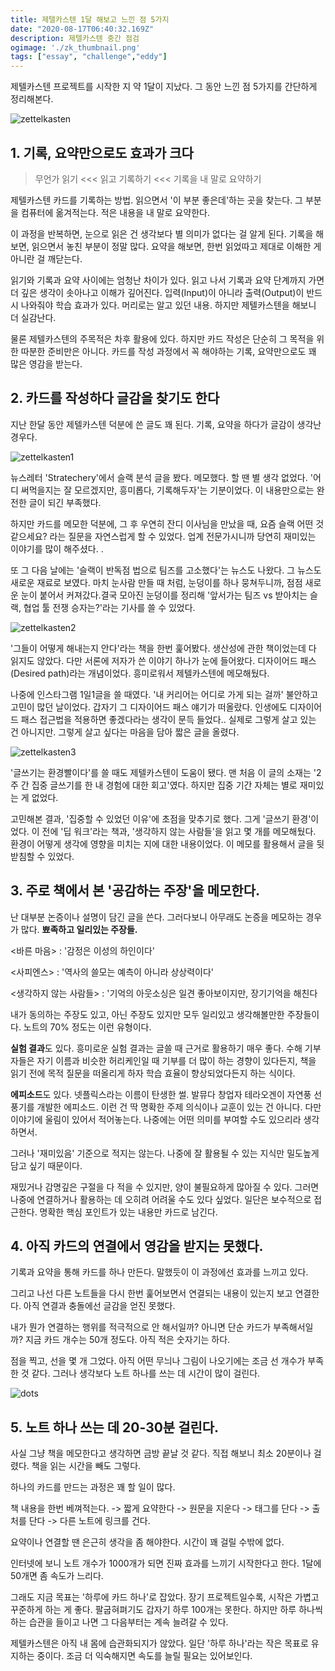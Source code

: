 ```yaml
---
title: 제텔카스텐 1달 해보고 느낀 점 5가지
date: "2020-08-17T06:40:32.169Z"
description: 제텔카스텐 중간 점검
ogimage: './zk_thumbnail.png'
tags: ["essay", "challenge","eddy"]
---
```




제텔카스텐 프로젝트를 시작한 지 약 1달이 지났다. 그 동안 느낀 점 5가지를 간단하게 정리해본다.

![zettelkasten](./zk_thumbnail.png) 



## 1. 기록, 요약만으로도 효과가 크다

> 무언가 읽기 <<< 읽고 기록하기 <<< 기록을 내 말로 요약하기


제텔카스텐 카드를 기록하는 방법. 읽으면서 '이 부분 좋은데'하는 곳을 찾는다. 그 부분을 컴퓨터에 옮겨적는다. 적은 내용을 내 말로 요약한다. 

이 과정을 반복하면, 눈으로 읽은 건 생각보다 별 의미가 없다는 걸 알게 된다. 기록을 해보면, 읽으면서 놓친 부분이 정말 많다. 요약을 해보면, 한번 읽었따고 제대로 이해한 게 아니란 걸 깨닫는다. 

읽기와 기록과 요약 사이에는 엄청난 차이가 있다. 읽고 나서 기록과 요약 단계까지 가면 더 깊은 생각이 솟아나고 이해가 깊어진다. 입력(Input)이 아니라 출력(Output)이 반드시 나와줘야 학습 효과가 있다. 머리로는 알고 있던 내용. 하지만 제텔카스텐을 해보니 더 실감난다.

물론 제텔카스텐의 주목적은 차후 활용에 있다. 하지만 카드 작성은 단순히 그 목적을 위한 따분한 준비만은 아니다. 카드를 작성 과정에서 꼭 해야하는 기록, 요약만으로도 꽤 많은 영감을 받는다.




## 2. 카드를 작성하다 글감을 찾기도 한다


지난 한달 동안 제텔카스텐 덕분에 쓴 글도 꽤 된다. 기록, 요약을 하다가 글감이 생각난 경우다. 

![zettelkasten1](./zk1.png) 

뉴스레터 'Stratechery'에서 슬랙 분석 글을 봤다. 메모했다. 할 땐 별 생각 없었다. '어디 써먹을지는 잘 모르겠지만, 흥미롭다, 기록해두자'는 기분이었다. 이 내용만으로는 완전한 글이 되긴 부족했다.

하지만 카드를 메모한 덕분에, 그 후 우연히 잔디 이사님을 만났을 때, 요즘 슬랙 어떤 것 같으세요?  라는 질문을 자연스럽게 할 수 있었다. 업계 전문가시니까 당연히 재미있는 이야기를 많이 해주셨다. .

또 그 다음 날에는 '슬랙이 반독점 법으로 팀즈를 고소했다'는 뉴스도 나왔다. 그 뉴스도 새로운 재료로 보였다. 마치 눈사람 만들 때 처럼, 눈덩이를 하나 뭉쳐두니까, 점점 새로운 눈이 붙어서 커져갔다.결국 모아진 눈덩이를 정리해 '앞서가는 팀즈 vs 받아치는 슬랙, 협업 툴 전쟁 승자는?'라는 기사를 쓸 수 있었다. 

![zettelkasten2](./zk2.png) 

'그들이 어떻게 해내는지 안다'라는 책을 한번 훑어봤다. 생산성에 관한 책이었는데 다 읽지도 않았다. 다만 서론에 저자가 쓴 이야기 하나가 눈에 들어왔다. 디자이어드 패스(Desired path)라는 개념이었다. 흥미로워서 제텔카스텐에 메모해뒀다. 

나중에 인스타그램 1일1글을 쓸 때였다. '내 커리어는 어디로 가게 되는 걸까' 불안하고 고민이 많던 날이었다. 갑자기 그 디자이어드 패스 얘기가 떠올랐다. 인생에도 디자이어드 패스 접근법을 적용하면 좋겠다라는 생각이 문득 들었다.. 실제로 그렇게 살고 있는 건 아니지만. 그렇게 살고 싶다는 마음을 담아 짧은 글을 올렸다. 

![zettelkasten3](./zk3.png) 

'글쓰기는 환경빨이다'를 쓸 때도 제텔카스텐이 도움이 됐다. 맨 처음 이 글의 소재는 '2주 간 집중 글쓰기를 한 내 경험에 대한 회고'였다. 하지만 집중 기간 자체는 별로 재미있는 게 없었다. 

고민해본 결과, '집중할 수 있었던 이유'에 초점을 맞추기로 했다. 그게 '글쓰기 환경'이었다. 이 전에 '딥 워크'라는 책과, '생각하지 않는 사람들'을 읽고 몇 개를 메모해뒀다. 환경이 어떻게 생각에 영향을 미치는 지에 대한 내용이었다. 이 메모를 활용해서 글을 뒷받침할 수 있었다.



## 3. 주로 책에서 본 '공감하는 주장'을 메모한다.


난 대부분 논증이나 설명이 담긴 글을 쓴다. 그러다보니 아무래도 논증을 메모하는 경우가 많다. **뾰족하고 일리있는 주장들.**  

<바른 마음> : '감정은 이성의 하인이다' 

<사피엔스> : '역사의 쓸모는 예측이 아니라 상상력이다' 

<생각하지 않는 사람들> : '기억의 아웃소싱은 일견 좋아보이지만, 장기기억을 해친다

내가 동의하는 주장도 있고, 아닌 주장도 있지만 모두 일리있고 생각해볼만한 주장들이다. 노트의 70% 정도는 이런 유형이다.

**실험 결과**도 있다. 흥미로운 실험 결과는 글쓸 때 근거로 활용하기 매우 좋다. 수해 기부자들은 자기 이름과 비슷한 허리케인일 때 기부를 더 많이 하는 경향이 있다든지, 책을 읽기 전에 목적 질문을 떠올리게 하자 학습 효율이 향상되었다든지 하는 식이다. 

**에피소드**도 있다. 넷플릭스라는 이름이 탄생한 썰. 발뮤다 창업자 테라오겐이 자연풍 선풍기를 개발한 에피소드. 이런 건 딱 명확한 주제 의식이나 교훈이 있는 건 아니다. 다만 이야기에 울림이 있어서 적어놓는다. 나중에는 어떤 의미를 부여할 수도 있으리라 생각하면서.

그러나 '재미있음' 기준으로 적지는 않는다. 나중에 잘 활용될 수 있는 지식만 밀도높게 담고 싶기 때문이다. 

재밌거나 감명깊은 구절을 다 적을 수 있지만, 양이 불필요하게 많아질 수 있다. 그러면 나중에 연결하거나 활용하는 데 오히려 어려울 수도 있다 싶었다. 일단은 보수적으로 접근한다. 명확한 핵심 포인트가 있는 내용만 카드로 남긴다.



## 4. 아직 카드의 연결에서 영감을 받지는 못했다.

기록과 요약을 통해 카드를 하나 만든다. 말했듯이 이 과정에선 효과를 느끼고 있다.  

그리고 나선 다른 노트들을 다시 한번 훑어보면서 연결되는 내용이 있는지 보고 연결한다. 아직 연결과 충돌에선 글감을 얻진 못했다. 

내가 뭔가 연결하는 행위를 적극적으로 안 해서일까? 아니면 단순 카드가 부족해서일까? 지금 카드 개수는 50개 정도다. 아직 적은 숫자기는 하다. 

점을 찍고, 선을 몇 개 그었다. 아직 어떤 무늬나 그림이 나오기에는 조금 선 개수가 부족한 것 같다. 그러나 생각보다 노트 하나를 쓰는 데 시간이 많이 걸린다.


![dots](./dots.jpg) 



## 5. 노트 하나 쓰는 데 20-30분 걸린다.

사실 그냥 책을 메모한다고 생각하면 금방 끝날 것 같다. 직접 해보니 최소 20분이나 걸렸다. 책을 읽는 시간을 빼도 그렇다. 

하나의 카드를 만드는 과정은 꽤 할 일이 많다. 

책 내용을 한번 베껴적는다. -> 짧게 요약한다 -> 원문을 지운다 -> 태그를 단다 -> 출처를 단다 -> 다른 노트에 링크를 건다. 

요약이나 연결할 땐 은근히 생각을 좀 해야한다. 시간이 꽤 걸릴 수밖에 없다.

인터넷에 보니 노트 개수가 1000개가 되면 진짜 효과를 느끼기 시작한다고 한다. 1달에 50개면 좀 속도가 느리다. 

그래도  지금 목표는 '하루에 카드 하나'로 잡았다.  장기 프로젝트일수록, 시작은 가볍고 꾸준하게 하는 게 좋다. 팔굽혀펴기도 갑자기 하루 100개는 못한다. 하지만 하루 하나씩 하는 습관을 들이고 나면 그 다음부터는 계속 늘려갈 수 있다. 

제텔카스텐은 아직 내 몸에 습관화되지가 않았다. 일단 '하루 하나'라는 작은 목표로 유지하는 중이다. 조금 더 익숙해지면 속도를 늘릴 필요는 있어보인다. 
